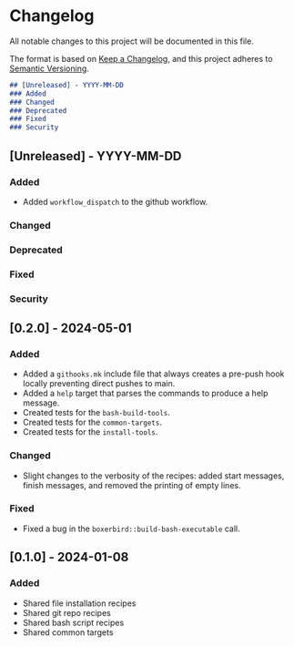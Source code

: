 # Changelog

All notable changes to this project will be documented in this file.

The format is based on [Keep a Changelog](https://keepachangelog.com/en/1.0.0/),
and this project adheres to [Semantic Versioning](https://semver.org/spec/v2.0.0.html).

```markdown
## [Unreleased] - YYYY-MM-DD
### Added
### Changed
### Deprecated
### Fixed
### Security
```

## [Unreleased] - YYYY-MM-DD
### Added
- Added `workflow_dispatch` to the github workflow.
### Changed
### Deprecated
### Fixed
### Security


## [0.2.0] - 2024-05-01

### Added
- Added a `githooks.mk` include file that always creates a pre-push hook locally
  preventing direct pushes to main.
- Added a `help` target that parses the commands to produce a help message.
- Created tests for the `bash-build-tools`.
- Created tests for the `common-targets`.
- Created tests for the `install-tools`.
### Changed
- Slight changes to the verbosity of the recipes: added start messages, finish messages,
  and removed the printing of empty lines.
### Fixed
- Fixed a bug in the `boxerbird::build-bash-executable` call.

## [0.1.0] - 2024-01-08

### Added
- Shared file installation recipes
- Shared git repo recipes
- Shared bash script recipes
- Shared common targets
